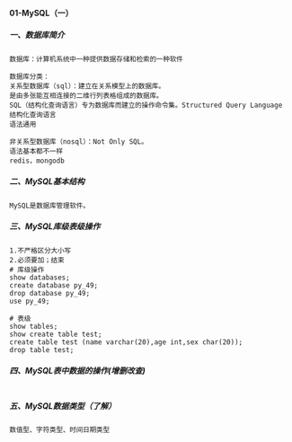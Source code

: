 #### 01-MySQL（一）

##### 一、数据库简介

```
数据库：计算机系统中一种提供数据存储和检索的一种软件
```

```
数据库分类：
关系型数据库（sql）：建立在关系模型上的数据库。
是由多张能互相连接的二维行列表格组成的数据库。
SQL（结构化查询语言）专为数据库而建立的操作命令集。Structured Query Language 结构化查询语言
语法通用

非关系型数据库（nosql）：Not Only SQL。
语法基本都不一样
redis，mongodb
```

##### 二、MySQL基本结构

```
MySQL是数据库管理软件。

```

##### 三、MySQL库级表级操作

```
1.不严格区分大小写
2.必须要加；结束
# 库级操作
show databases;
create database py_49;
drop database py_49;
use py_49;

# 表级
show tables;
show create table test;
create table test (name varchar(20),age int,sex char(20));
drop table test;
```

##### 四、MySQL表中数据的操作(增删改查)

```

```

##### 五、MySQL数据类型（了解）

```
数值型、字符类型、时间日期类型

```


